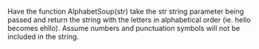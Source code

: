 Have the function AlphabetSoup(str) take the str string parameter
being passed and return the string with the letters in alphabetical order
(ie. hello becomes ehllo). Assume numbers and punctuation symbols will not
be included in the string.
